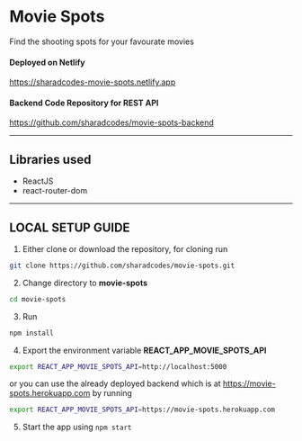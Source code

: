 # Movie Spots
Find the shooting spots for your favourate movies

#### Deployed on Netlify
https://sharadcodes-movie-spots.netlify.app

#### Backend Code Repository for REST API
https://github.com/sharadcodes/movie-spots-backend

---

## Libraries used

* ReactJS
* react-router-dom

---

## LOCAL SETUP GUIDE

1. Either clone or download the repository, for cloning run
  ```bash
  git clone https://github.com/sharadcodes/movie-spots.git
  ```
2. Change directory to **movie-spots**
  ```bash
  cd movie-spots
  ```
3. Run 
  ```bash
  npm install
  ```
4. Export the environment variable **REACT_APP_MOVIE_SPOTS_API**
  ```bash
  export REACT_APP_MOVIE_SPOTS_API=http://localhost:5000
  ```
  or you can use the already deployed backend which is at https://movie-spots.herokuapp.com by running
  ```bash
  export REACT_APP_MOVIE_SPOTS_API=https://movie-spots.herokuapp.com
  ```
5. Start the app using `npm start`
